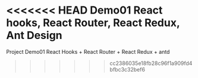<<<<<<< HEAD
Demo01
React hooks, React Router, React Redux, Ant Design
=======
Project Demo01
React Hooks + React Router + React Redux + antd 
>>>>>>> cc2386035e18fb28c96f1a909fd4bfbc3c32bef6

